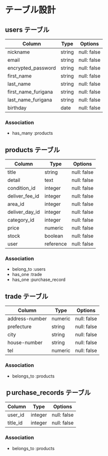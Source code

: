 # テーブル設計

## users テーブル

| Column              | Type   | Options     |
| ------------------- | ------ | ----------- |
| nickname            | string | null: false |
| email               | string | null: false |
| encrypted_password  | string | null: false |
| first_name          | string | null: false |
| last_name           | string | null: false |
| first_name_furigana | string | null: false |
| last_name_furigana  | string | null: false |
| birthday            | date   | null: false |

### Association

- has_many :products

## products テーブル

| Column         | Type          | Options     |
| -------------- | ------------- | ----------- |
| title          | string        | null: false |
| detail         | text          | null: false |
| condition_id   | integer       | null: false |
| deliver_fee_id | integer       | null: false |
| area_id        | integer       | null: false |
| deliver_day_id | integer       | null: false |
| category_id    | integer       | null: false |
| price          | numeric       | null: false |
| stock          | boolean       | null: false |
| user           | reference     | null: false |

### Association

- belong_to :users
- has_one :trade
- has_one :purchase_record

## trade テーブル

| Column           | Type    | Options     |
| ---------------- | ------- | ----------- |
| address-number   | numeric | null: false |
| prefecture       | string  | null: false |
| city             | string  | null: false |
| house-number     | string  | null: false |
| tel              | numeric | null: false |

### Association

- belongs_to :products

## ｐurchase_records テーブル

| Column    | Type    | Options     |
| --------- | ------- | ----------- |
| user_id   | integer | null: false |
| title_id  | integer | null: false |

### Association

- belongs_to :products

